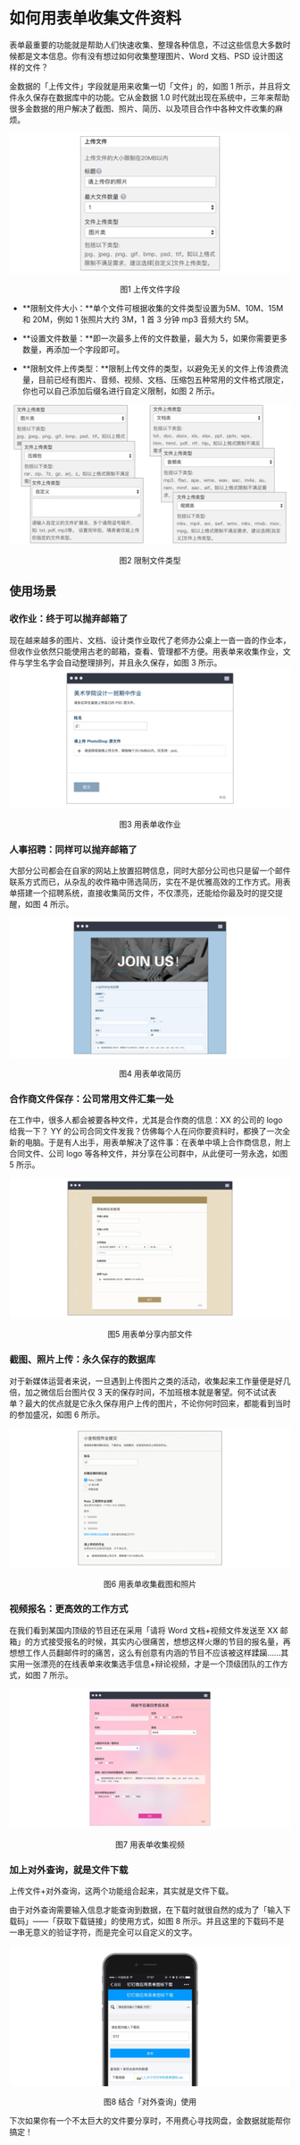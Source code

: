 # 如何用表单收集文件资料

表单最重要的功能就是帮助人们快速收集、整理各种信息，不过这些信息大多数时候都是文本信息。你有没有想过如何收集整理图片、Word 文档、PSD 设计图这样的文件？

金数据的「上传文件」字段就是用来收集一切「文件」的，如图 1 所示，并且将文件永久保存在数据库中的功能。它从金数据 1.0 时代就出现在系统中，三年来帮助很多金数据的用户解决了截图、照片、简历、以及项目合作中各种文件收集的麻烦。

![](/assets/收集文件-上传文件字段.png)

<center>图1 上传文件字段</center>

* **限制文件大小：**单个文件可根据收集的文件类型设置为5M、10M、15M 和 20M，例如 1 张照片大约 3M，1 首 3 分钟 mp3 音频大约 5M。

* **设置文件数量：**即一次最多上传的文件数量，最大为 5，如果你需要更多数量，再添加一个字段即可。

* **限制文件上传类型：**限制上传文件的类型，以避免无关的文件上传浪费流量，目前已经有图片、音频、视频、文档、压缩包五种常用的文件格式限定，你也可以自己添加后缀名进行自定义限制，如图 2 所示。

![](/assets/收集文件-限制文件类型.png)

<center>图2 限制文件类型</center>

## 使用场景

### 收作业：终于可以抛弃邮箱了

现在越来越多的图片、文档、设计类作业取代了老师办公桌上一沓一沓的作业本，但收作业依然只能使用古老的邮箱，查看、管理都不方便。用表单来收集作业，文件与学生名字会自动整理排列，并且永久保存，如图 3 所示。
![](/assets/收集文件-用表单收作业.png)

<center>图3 用表单收作业</center>

### 人事招聘：同样可以抛弃邮箱了

大部分公司都会在自家的网站上放置招聘信息，同时大部分公司也只是留一个邮件联系方式而已，从杂乱的收件箱中筛选简历，实在不是优雅高效的工作方式。用表单搭建一个招聘系统，直接收集简历文件，不仅漂亮，还能给你最及时的提交提醒，如图 4 所示。

![](/assets/收集文件-用表单收简历.png)

<center>图4 用表单收简历</center>

### 合作商文件保存：公司常用文件汇集一处

在工作中，很多人都会被要各种文件，尤其是合作商的信息：XX 的公司的 logo 给我一下？ YY 的公司合同文件发我？仿佛每个人在问你要资料时，都换了一次全新的电脑。于是有人出手，用表单解决了这件事：在表单中填上合作商信息，附上合同文件、公司 logo 等各种文件，并分享在公司群中，从此便可一劳永逸，如图 5 所示。

![](/assets/收集文件-用表单分享内部文件.png)

<center>图5 用表单分享内部文件</center>

### 截图、照片上传：永久保存的数据库

对于新媒体运营者来说，一旦遇到上传图片之类的活动，收集起来工作量便是好几倍，加之微信后台图片仅 3 天的保存时间，不加班根本就是奢望。何不试试表单？最大的优点就是它永久保存用户上传的图片，不论你何时回来，都能看到当时的参加盛况，如图 6 所示。

![](/assets/收集文件-用表单收作业、改作业.png)

<center>图6 用表单收集截图和照片</center>

### 视频报名：更高效的工作方式

在我们看到某国内顶级的节目还在采用「请将 Word 文档+视频文件发送至 XX 邮箱」的方式接受报名的时候，其实内心很痛苦，想想这样火爆的节目的报名量，再想想工作人员翻邮件时的痛苦，这么有创意有内涵的节目不应该被这样蹂躏......其实用一张漂亮的在线表单来收集选手信息+辩论视频，才是一个顶级团队的工作方式，如图 7 所示。

![](/assets/收集文件-用表单收集视频.png)

<center>图7 用表单收集视频</center>

### 加上对外查询，就是文件下载

上传文件+对外查询，这两个功能组合起来，其实就是文件下载。

由于对外查询需要输入信息才能查询到数据，在下载时就很自然的成为了「输入下载码」——「获取下载链接」的使用方式，如图 8 所示。并且这里的下载码不是一串无意义的验证字符，而是完全可以自定义的文字。

![](/assets/收集文件-结合对外查询使用.png)

<center>图8 结合「对外查询」使用</center>

下次如果你有一个不太巨大的文件要分享时，不用费心寻找网盘，金数据就能帮你搞定！

